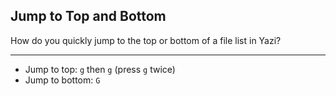 ## Jump to Top and Bottom

How do you quickly jump to the top or bottom of a file list in Yazi?

---

- Jump to top: `g` then `g` (press `g` twice)
- Jump to bottom: `G`


